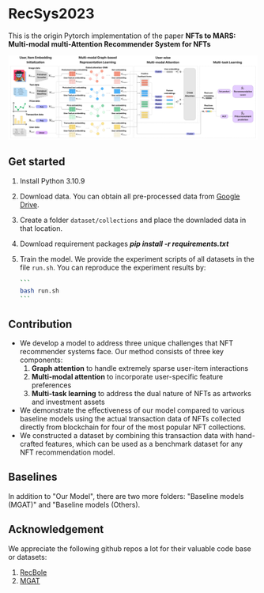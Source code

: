 # RecSys2023

This is the origin Pytorch implementation of the paper **NFTs to MARS: Multi-modal multi-Attention Recommender System for NFTs**	





![model](assets/figure_model_architecture.png)





## Get started

1. Install Python 3.10.9

2. Download data. You can obtain all pre-processed data from [Google Drive](https://drive.google.com/drive/folders/12WeTJ6HzjGI0giirlu__PFSGtxno7cWU?usp=share_link).

3. Create a folder `dataset/collections` and place the downladed data in that location. 

4. Download requirement packages ***pip install -r requirements.txt***

5. Train the model. We provide the experiment scripts of all datasets in the file `run.sh`. You can reproduce the experiment results by: 

   ~~~bash
   ```
   bash run.sh
   ```
   ~~~

## Contribution

- We develop a model to address three unique challenges that NFT recommender systems face. Our method consists of three key components:
  1. **Graph attention** to handle extremely sparse user-item interactions
  2. **Multi-modal attention** to incorporate user-specific feature preferences
  3. **Multi-task learning** to address the dual nature of NFTs as artworks and investment assets
- We demonstrate the effectiveness of our model compared to various baseline models using the actual transaction data of NFTs collected directly from blockchain for four of the most popular NFT collections.
- We constructed a dataset by combining this transaction data with hand-crafted features, which can be used as a benchmark dataset for any NFT recommendation model.

## Baselines

In addition to "Our Model", there are two more folders: "Baseline models (MGAT)" and "Baseline models (Others).



## Acknowledgement

We appreciate the following github repos a lot for their valuable code base or datasets:

1. [RecBole](https://github.com/RUCAIBox/RecBole)
2. [MGAT](https://github.com/zltao/MGAT)
